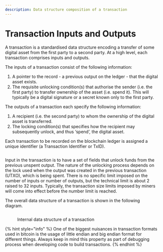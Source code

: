 ```yaml
---
description: Data structure composition of a transaction
---
```


# Transaction Inputs and Outputs

A transaction is a standardised data structure encoding a transfer of some digital asset from the first party to a second party. At a high level, each transaction comprises inputs and outputs.

The inputs of a transaction consist of the following information:

1. A pointer to the record - a previous output on the ledger - that the digital asset exists.
2. The requisite unlocking condition(s) that authorise the sender (i.e. the first party) to transfer ownership of the asset (i.e. spend it). This will typically be a digital signature or a secret known only to the first party.

The outputs of a transaction each specify the following information:

1. A recipient (i.e. the second party) to whom the ownership of the digital asset is transferred.
2. The locking condition(s) that specifies how the recipient may subsequently unlock, and thus ‘spend’, the digital asset.

Each transaction to be recorded on the blockchain ledger is assigned a unique identifier (a Transaction Identifier or TxID).

<figure><img src="https://github.com/jonesjBSV/bsv-skills-center/blob/master/bsv-skills-center/bsv-protocol-documentation/.gitbook/assets/TransactionLifecycle_Slide01.png" alt=""><figcaption></figcaption></figure>

Input in the transaction is to have a set of fields that unlock funds from the previous unspent output. The nature of the unlocking process depends on the lock used when the output was created in the previous transaction (UTXO), which is being spent. There is no specific limit imposed on the number of inputs or number of outputs, but the technical limit is about 2 raised to 32 inputs. Typically, the transaction size limits imposed by miners will come into effect before the number limit is reached.

The overall data structure of a transaction is shown in the following diagram.

<figure><img src="https://github.com/jonesjBSV/bsv-skills-center/blob/master/bsv-skills-center/bsv-protocol-documentation/.gitbook/assets/TransactionLifecycle_Slide02.png" alt=""><figcaption><p>Internal data structure of a transaction</p></figcaption></figure>

{% hint style="info" %}
One of the biggest nuisances in transaction formats used in bitcoin is the usage of little endian and big endian format for different things. Always keep in mind this property as part of debugging process when developing code to build transactions.
{% endhint %}

